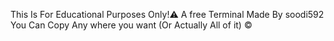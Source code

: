 This Is For Educational Purposes Only!⚠️
A free Terminal Made By soodi592
You Can Copy Any where you want (Or Actually All of it) ©